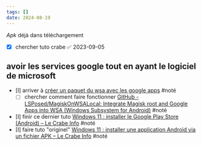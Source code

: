 ```yaml
---
tags: []
date: 2024-08-19
---
```

*Apk* déjà dans téléchargement 
- [x] chercher tuto crabe ✅ 2023-09-05
## avoir les services google tout en ayant le logiciel de microsoft
- [I] arriver à [créer un paquet du wsa avec les google apps](https://lecrabeinfo.net/windows-11-installer-le-google-play-store-android.html#etape-2-creer-un-paquet-du-wsa-avec-les-google-apps) #noté
	- [ ] chercher comment faire fonctionner [GitHub - LSPosed/MagiskOnWSALocal: Integrate Magisk root and Google Apps into WSA (Windows Subsystem for Android)](https://github.com/LSPosed/MagiskOnWSALocal) #noté
- [I] finir ce dernier tuto [Windows 11 : installer le Google Play Store (Android) – Le Crabe Info](https://lecrabeinfo.net/windows-11-installer-le-google-play-store-android.html#etape-3-installer-wsa-avec-les-google-apps) #noté
- [I] faire tuto "originel" [Windows 11 : installer une application Android via un fichier APK – Le Crabe Info](https://lecrabeinfo.net/installer-un-fichier-apk-android-sur-windows-11.html) #noté